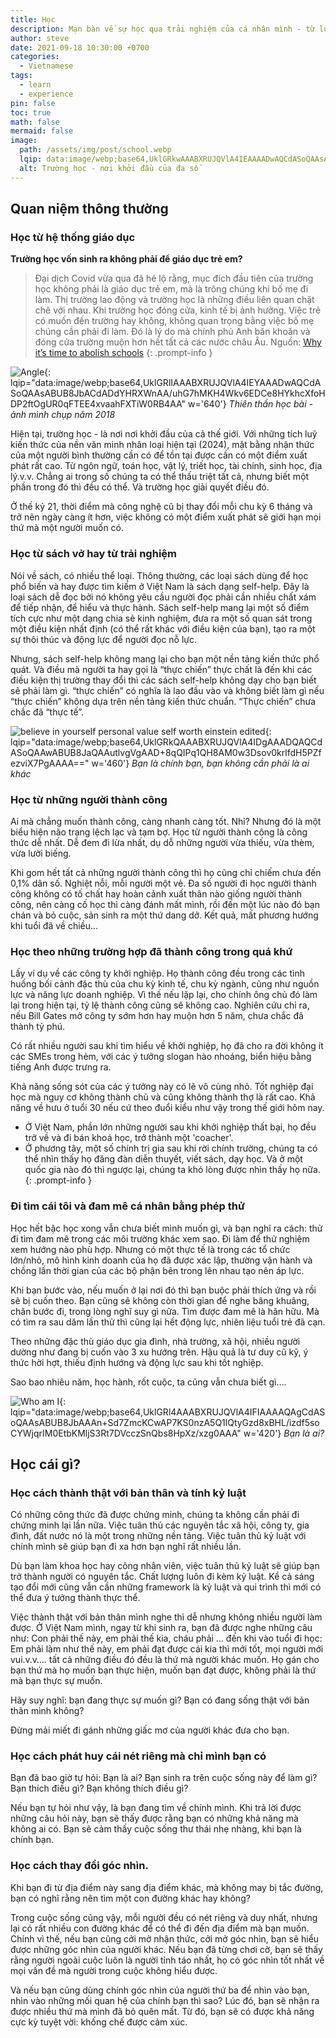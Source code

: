 ```yaml
---
title: Học
description: Mạn bàn về sự học qua trải nghiệm của cá nhân mình - từ lúc làm giáo viên trong trường cấp II cho đến khi làm trưởng một bộ phận truyền thông trong doanh nghiệp
author: steve
date: 2021-09-18 10:30:00 +0700
categories:
  - Vietnamese
tags:
  - learn
  - experience
pin: false
toc: true
math: false
mermaid: false
image:
  path: /assets/img/post/school.webp
  lqip: data:image/webp;base64,UklGRkwAAABXRUJQVlA4IEAAAADwAQCdASoQAAsABUB8JYwAAn+3KdhmzwAA/b+hvfaW6/jiLBqAsAe61hHoWFp0ph4beWLo43G9oFpT47ntLAAA
  alt: Trường học - nơi khởi đầu của đa số
---
```

## Quan niệm thông thường
### Học từ hệ thống giáo dục
**Trường học vốn sinh ra không phải để giáo dục trẻ em?**

> Đại dịch Covid vừa qua đã hé lộ rằng, mục đích đầu tiên của trường học không phải là giáo dục trẻ em, mà là trông chúng khi bố mẹ đi làm. Thị trường lao động và trường học là những điều liên quan chặt chẽ với nhau. Khi trường học đóng cửa, kinh tế bị ảnh hưởng. Việc trẻ có muốn đến trường hay không, không quan trọng bằng việc bố mẹ chúng cần phải đi làm. Đó là lý do mà chính phủ Anh băn khoăn và đóng cửa trường muộn hơn hết tất cả các nước châu Âu.
Nguồn: [Why it’s time to abolish schools](https://unherd.com/2021/02/why-we-should-abolish-schools/?tl_inbound=1&tl_groups%5B0%5D=18743&tl_period_type=3&mc_cid=7407a274e9&mc_eid=cee437bc06&fbclid=IwAR0nam9hE4exRHAS2LuL4kZXWw9e6ax4_7-ZS4pdCSmza9mVNskyS88ffH0)
{: .prompt-info }

![Angle](/assets/img/post/angel.webp "Học tại trường chỉ cung cấp điểm xuất phát"){: lqip="data:image/webp;base64,UklGRlIAAABXRUJQVlA4IEYAAADwAQCdASoQAAsABUB8JbACdADdYHRXWnAA/uhG7hMKH4Wkv6EDCe8HYkhcXfoHDP2ftOgUR0qFTEE4xvaahFXTiW0RB4AA" w='640'}
_Thiên thần học bài - ảnh mình chụp năm 2018_

Hiện tại, trường học - là nơi nơi khởi đầu của cả thế giới. Với những tích luỹ kiến thức của nền văn minh nhân loại hiện tại (2024), mặt bằng nhận thức của một người bình thường cần có để tồn tại được cần có một điểm xuất phát rất cao. Từ ngôn ngữ, toán học, vật lý, triết học, tài chính, sinh học, địa lý.v.v. Chẳng ai trong số chúng ta có thể thấu triệt tất cả, nhưng biết một phần trong đó thì đều có thể. Và trường học giải quyết điều đó.

Ở thế kỷ 21, thời điểm mà công nghệ cũ bị thay đổi mỗi chu kỳ 6 tháng và trở nên ngày càng ít hơn, việc không có một điểm xuất phát sẽ giới hạn mọi thứ mà một người muốn có.
### Học từ sách vở hay từ trải nghiệm

Nói về sách, có nhiều thể loại. Thông thường, các loại sách dùng để học phổ biến và hay được tìm kiếm ở Việt Nam là sách dạng self-help. Đây là loại sách dễ đọc bởi nó không yêu cầu người đọc phải cần nhiều chất xám để tiếp nhận, để hiểu và thực hành. Sách self-help mang lại một số điểm tích cực như một dạng chia sẻ kinh nghiệm, đưa ra một số quan sát trong một điều kiện nhất định (có thể rất khác với điều kiện của bạn), tạo ra một sự thôi thúc và động lực để người đọc nỗ lực.

Nhưng, sách self-help không mang lại cho bạn một nền tảng kiến thức phổ quát. Và điều mà người ta hay gọi là “thực chiến” thực chất là đến khi các điều kiện thị trường thay đổi thì các sách self-help không dạy cho bạn biết sẽ phải làm gì. “thực chiến” có nghĩa là lao đầu vào và không biết làm gì nếu “thực chiến” không dựa trên nền tảng kiến thức chuẩn. “Thực chiến” chưa chắc đã “thực tế”.

![believe in yourself personal value self worth einstein edited](/assets/img/post/believe-in-yourself-personal-value-self-worth-einstein-edited.webp "Bạn là chính bạn, bạn không cần phải là ai khác"){: lqip="data:image/webp;base64,UklGRkQAAABXRUJQVlA4IDgAAADQAQCdASoQAAwABUB8JaQAAutlvgVgAAD+8qQIPq1QH8AM0w3Dsov0krlfdH5PZfezviX7PgAAAA==" w='460'}
_Bạn là chính bạn, bạn không cần phải là ai khác_

### Học từ những người thành công

Ai mà chẳng muốn thành công, càng nhanh càng tốt. Nhỉ? Nhưng đó là một biểu hiện não trạng lệch lạc và tạm bợ. Học từ người thành công là công thức dễ nhất. Dễ đem đi lừa nhất, dụ dỗ những người vừa thiếu, vừa thèm, vừa lười biếng.

Khi gom hết tất cả những người thành công thì họ cũng chỉ chiếm chưa đến 0,1% dân số. Nghiệt nỗi, mỗi người một vẻ. Đa số người đi học người thành công không có tố chất hay hoàn cảnh xuất thân nào giống người thành công, nên càng cố học thì càng đánh mất mình, rồi đến một lúc nào đó bạn chán và bỏ cuộc, sản sinh ra một thứ dang dở. Kết quả, mất phương hướng khi tuổi đã về chiều…

### Học theo những trường hợp đã thành công trong quá khứ

Lấy ví dụ về các công ty khởi nghiệp. Họ thành công đều trong các tình huống bối cảnh đặc thù của chu kỳ kinh tế, chu kỳ ngành, cũng như nguồn lực và năng lực doanh nghiệp. Vì thế nếu lặp lại, cho chính ông chủ đó làm lại trong hiện tại, tỷ lệ thành công cũng sẽ không cao. Nghiên cứu chỉ ra, nếu Bill Gates mở công ty sớm hơn hay muộn hơn 5 năm, chưa chắc đã thành tỷ phú.

Có rất nhiều người sau khi tìm hiểu về khởi nghiệp, họ đã cho ra đời không ít các SMEs trong hẻm, với các ý tưởng slogan hào nhoáng, biển hiệu bằng tiếng Anh được trưng ra.

Khả năng sống sót của các ý tưởng này có lẽ vô cùng nhỏ. Tốt nghiệp đại học mà nguy cơ không thành chủ và cũng không thành thợ là rất cao. Khả năng về hưu ở tuổi 30 nếu cứ theo đuổi kiểu như vậy trong thế giới hôm nay.

>
- Ở Việt Nam, phần lớn những người sau khi khởi nghiệp thất bại, họ đều trở về và đi bán khoá học, trở thành một 'coacher'.
- Ở phương tây, một số chính trị gia sau khi rời chính trường, chúng ta có thể nhìn thấy họ đăng đàn diễn thuyết, viết sách, dạy học. Và ở một quốc gia nào đó thì ngược lại, chúng ta khó lòng được nhìn thấy họ nữa.
{: .prompt-info }

### Đi tìm cái tôi và đam mê cá nhân bằng phép thử

Học hết bậc học xong vẫn chưa biết mình muốn gì, và bạn nghĩ ra cách: thử đi tìm đam mê trong các môi trường khác xem sao. Đi làm để thử nghiệm xem hướng nào phù hợp. Nhưng có một thực tế là trong các tổ chức lớn/nhỏ, mô hình kinh doanh của họ đã được xác lập, thường vận hành và chồng lấn thời gian của các bộ phận bên trong lên nhau tạo nên áp lực.

Khi bạn bước vào, nếu muốn ở lại nơi đó thì bạn buộc phải thích ứng và rồi sẽ bị cuốn theo. Bạn cũng sẽ không còn thời gian để nghe bâng khuâng, chân bước đi, trong lòng nghĩ suy gì nữa. Tìm được đam mê là hãn hữu. Mà có tìm ra sau dăm lần thử thì cũng lại hết động lực, nhiên liệu tuổi trẻ đã cạn.

Theo những đặc thù giáo dục gia đình, nhà trường, xã hội, nhiều người dường như đang bị cuốn vào 3 xu hướng trên. Hậu quả là tư duy cũ kỹ, ý thức hời hợt, thiếu định hướng và động lực sau khi tốt nghiệp.

Sao bao nhiêu năm, học hành, rốt cuộc, ta cũng vẫn chưa biết gì….

![Who am I](/assets/img/post/who-am-I.webp "Bạn sẽ là ai"){: lqip="data:image/webp;base64,UklGRl4AAABXRUJQVlA4IFIAAAAQAgCdASoQAAsABUB8JbAAAn+Sd7ZmcKCwAP7KS0nzA5Q1lQtyGzd8xBHL/izdf5soCYWjqrIM0EtbKMljS3Rt7DVcczSnQbs8HpXz/xzg0AAA" w='420'}
_Bạn là ai?_

## Học cái gì?

### Học cách thành thật với bản thân và tính kỷ luật

Có những công thức đã được chứng minh, chúng ta không cần phải đi chứng minh lại lần nữa. Việc tuân thủ các nguyên tắc xã hội, công ty, gia đình, đất nước nó là một trong những nền tảng. Việc tuân thủ kỷ luật với chính mình sẽ giúp bạn đi xa hơn bạn nghĩ rất nhiều lần.

Dù bạn làm khoa học hay công nhân viên, việc tuân thủ kỷ luật sẽ giúp bạn trở thành người có nguyên tắc. Chất lượng luôn đi kèm kỷ luật. Kể cả sáng tạo đổi mới cũng vẫn cần những framework là kỷ luật và qui trình thì mới có thể đưa ý tưởng thành thực thể.

Việc thành thật với bản thân mình nghe thì dễ nhưng không nhiều người làm được. Ở Việt Nam mình, ngay từ khi sinh ra, bạn đã được nghe những câu như: Con phải thế này, em phải thế kia, cháu phải … đến khi vào tuổi đi học: Em phải làm như thế này, em phải đạt được cái kia thì mới tốt, mọi người mới vui.v.v…. tất cả những điều đó đều là thứ mà người khác muốn. Họ gán cho bạn thứ mà họ muốn bạn thực hiện, muốn bạn đạt được, không phải là thứ mà bạn thực sự muốn.

Hãy suy nghĩ: bạn đang thực sự muốn gì? Bạn có đang sống thật với bản thân mình không?

Đừng mải miết đi gánh những giấc mơ của người khác đưa cho bạn.

### Học cách phát huy cái nét riêng mà chỉ mình bạn có

Bạn đã bao giờ tự hỏi: Bạn là ai? Bạn sinh ra trên cuộc sống này để làm gì? Bạn thích điều gì? Bạn không thích điều gì?

Nếu bạn tự hỏi như vậy, là bạn đang tìm về chính mình. Khi trả lời được những câu hỏi này, bạn sẽ thấy được rằng bạn có những khả năng mà không ai có. Bạn sẽ cảm thấy cuộc sống thư thái nhẹ nhàng, khi bạn là chính bạn.

### Học cách thay đổi góc nhìn.

Khi bạn đi từ địa điểm này sang địa điểm khác, mà không may bị tắc đường, bạn có nghĩ rằng nên tìm một con đường khác hay không?

Trong cuộc sống cũng vậy, mỗi người đều có nét riêng và duy nhất, nhưng lại có rất nhiều con đường khác để có thể đi đến địa điểm mà bạn muốn. Chính vì thế, nếu bạn cũng cởi mở nhận thức, cởi mở góc nhìn, bạn sẽ hiểu được những góc nhìn của người khác. Nếu bạn đã từng chơi cờ, bạn sẽ thấy rằng người ngoài cuộc luôn là người tỉnh táo nhất, họ có góc nhìn tốt nhất về mọi vấn đề mà người trong cuộc không hiểu được.

Và nếu bạn cũng dùng chính góc nhìn của người thứ ba để nhìn vào bạn, nhìn vào những mối quan hệ của chính bạn thì sao? Lúc đó, bạn sẽ nhận ra được nhiều thứ mà mình đã bỏ quên mất. Từ đó, bạn sẽ có được khả năng cực kỳ tuyệt vời: khống chế được cảm xúc.
